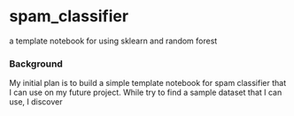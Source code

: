 # spam_classifier
a template notebook for using sklearn and random forest

### Background
My initial plan is to build a simple template notebook for spam classifier that I can use on my future project. 
While try to find a sample dataset that I can use, I discover 
